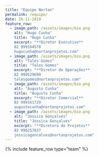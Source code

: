 ```yaml
---
title: "Equipe Nortan"
permalink: /equipe/
date: 26-11-2019
feature_row:
  - image_path: /assets/images/bio.png
    alt: "Hugo Cunha"
    title: "Hugo Cunha"
    excerpt: "**Diretor Executivo**
    82 999164578
    hugocunha@nortanprojetos.com"
  - image_path: /assets/images/bio.png
    alt: "Tales Gomes"
    title: "Tales Gomes"
    excerpt: "**Diretor de Operações**
    82 999529699
    talesgomes@nortanprojetos.com"
  - image_path: /assets/images/bio.png
    alt: "Augusto Cunha"
    title: "Augusto Cunha"
    excerpt: "**Diretor Comercial**
    82 999161729
    augustocunha@nortanprojetos.com"
  - image_path: /assets/images/bio.png
    alt: "Jéssica Gonçalves"
    title: "Jéssica Gonçalves"
    excerpt: "**Diretora de Projetos**
    82 996257837
    jessicagoncalves@nortanprojetos.com"
---
```


{% include feature_row type="team" %}

